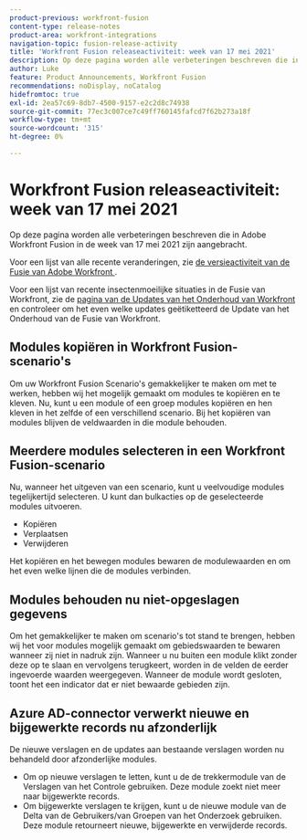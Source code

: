 ```yaml
---
product-previous: workfront-fusion
content-type: release-notes
product-area: workfront-integrations
navigation-topic: fusion-release-activity
title: 'Workfront Fusion releaseactiviteit: week van 17 mei 2021'
description: Op deze pagina worden alle verbeteringen beschreven die in Adobe Workfront Fusion in de week van 17 mei 2021 zijn aangebracht.
author: Luke
feature: Product Announcements, Workfront Fusion
recommendations: noDisplay, noCatalog
hidefromtoc: true
exl-id: 2ea57c69-8db7-4500-9157-e2c2d8c74938
source-git-commit: 77ec3c007ce7c49ff760145fafcd7f62b273a18f
workflow-type: tm+mt
source-wordcount: '315'
ht-degree: 0%

---
```


# Workfront Fusion releaseactiviteit: week van 17 mei 2021

Op deze pagina worden alle verbeteringen beschreven die in Adobe Workfront Fusion in de week van 17 mei 2021 zijn aangebracht.

Voor een lijst van alle recente veranderingen, zie [ de versieactiviteit van de Fusie van Adobe Workfront ](/help/workfront-fusion/fusion-product-releases/fusion-release-activity.md).

Voor een lijst van recente insectenmoeilijke situaties in de Fusie van Workfront, zie de [ pagina van de Updates van het Onderhoud van Workfront ](https://experienceleague.adobe.com/docs/workfront-known-issues/releases/current-updates.html?lang=nl-NL) en controleer om het even welke updates geëtiketteerd de Update van het Onderhoud van de Fusie van Workfront.

## Modules kopiëren in Workfront Fusion-scenario&#39;s

Om uw Workfront Fusion Scenario&#39;s gemakkelijker te maken om met te werken, hebben wij het mogelijk gemaakt om modules te kopiëren en te kleven. Nu, kunt u een module of een groep modules kopiëren en hen kleven in het zelfde of een verschillend scenario. Bij het kopiëren van modules blijven de veldwaarden in die module behouden.


## Meerdere modules selecteren in een Workfront Fusion-scenario

Nu, wanneer het uitgeven van een scenario, kunt u veelvoudige modules tegelijkertijd selecteren. U kunt dan bulkacties op de geselecteerde modules uitvoeren.

* Kopiëren
* Verplaatsen
* Verwijderen

Het kopiëren en het bewegen modules bewaren de modulewaarden en om het even welke lijnen die de modules verbinden.


## Modules behouden nu niet-opgeslagen gegevens

Om het gemakkelijker te maken om scenario&#39;s tot stand te brengen, hebben wij het voor modules mogelijk gemaakt om gebiedswaarden te bewaren wanneer zij niet in nadruk zijn. Wanneer u nu buiten een module klikt zonder deze op te slaan en vervolgens terugkeert, worden in de velden de eerder ingevoerde waarden weergegeven. Wanneer de module wordt gesloten, toont het een indicator dat er niet bewaarde gebieden zijn.

## Azure AD-connector verwerkt nieuwe en bijgewerkte records nu afzonderlijk

De nieuwe verslagen en de updates aan bestaande verslagen worden nu behandeld door afzonderlijke modules.

* Om op nieuwe verslagen te letten, kunt u de de trekkermodule van de Verslagen van het Controle gebruiken. Deze module zoekt niet meer naar bijgewerkte records.
* Om bijgewerkte verslagen te krijgen, kunt u de nieuwe module van de Delta van de Gebruikers/van Groepen van het Onderzoek gebruiken. Deze module retourneert nieuwe, bijgewerkte en verwijderde records.
